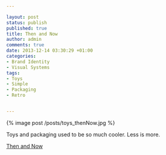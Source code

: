 ```yaml
---

layout: post
status: publish
published: true
title: Then and Now
author: admin
comments: true
date: 2013-12-14 03:30:29 +01:00
categories:
- Brand Identity
- Visual Systems
tags:
- Toys
- Simple
- Packaging
- Retro


---
```


{% image post /posts/toys_thenNow.jpg %}

Toys and packaging used to be so much cooler. Less is more. 

[Then and Now](http://www.cnn.com/2013/12/13/living/gallery/toys-then-and-now/index.html?hpt=hp_c3)
